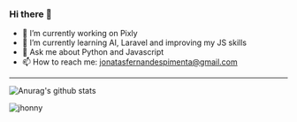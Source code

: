 ### Hi there 👋

- 🔭 I’m currently working on Pixly
- 🌱 I’m currently learning AI, Laravel and improving my JS skills
- 💬 Ask me about Python and Javascript
- 📫 How to reach me: jonatasfernandespimenta@gmail.com

<hr>

![Anurag's github stats](https://github-readme-stats.vercel.app/api?username=jonatasfernandespimenta&theme=blueberry&show_icons=true)

<p><img align="left" src="https://github-readme-stats.vercel.app/api/top-langs?username=jonatasfernandespimenta&show_icons=true&theme=blueberry&hide_border=true&cache_seconds=1800&locale=en&layout=compact" alt="jhonny" /></p>

